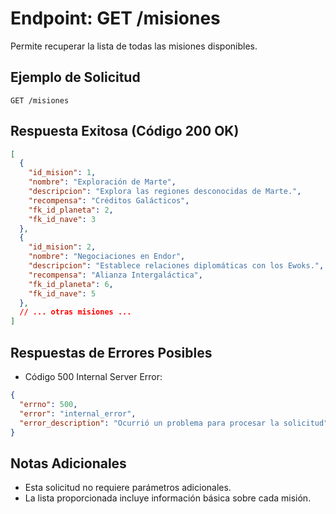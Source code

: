 # Endpoint: GET /misiones

Permite recuperar la lista de todas las misiones disponibles.


## Ejemplo de Solicitud
```http
GET /misiones
```


## Respuesta Exitosa (Código 200 OK)
```json
[
  {
    "id_mision": 1,
    "nombre": "Exploración de Marte",
    "descripcion": "Explora las regiones desconocidas de Marte.",
    "recompensa": "Créditos Galácticos",
    "fk_id_planeta": 2,
    "fk_id_nave": 3
  },
  {
    "id_mision": 2,
    "nombre": "Negociaciones en Endor",
    "descripcion": "Establece relaciones diplomáticas con los Ewoks.",
    "recompensa": "Alianza Intergaláctica",
    "fk_id_planeta": 6,
    "fk_id_nave": 5
  },
  // ... otras misiones ...
]
```


## Respuestas de Errores Posibles
- Código 500 Internal Server Error:
```json
{
  "errno": 500,
  "error": "internal_error",
  "error_description": "Ocurrió un problema para procesar la solicitud"
}
```


## Notas Adicionales
- Esta solicitud no requiere parámetros adicionales.
- La lista proporcionada incluye información básica sobre cada misión.